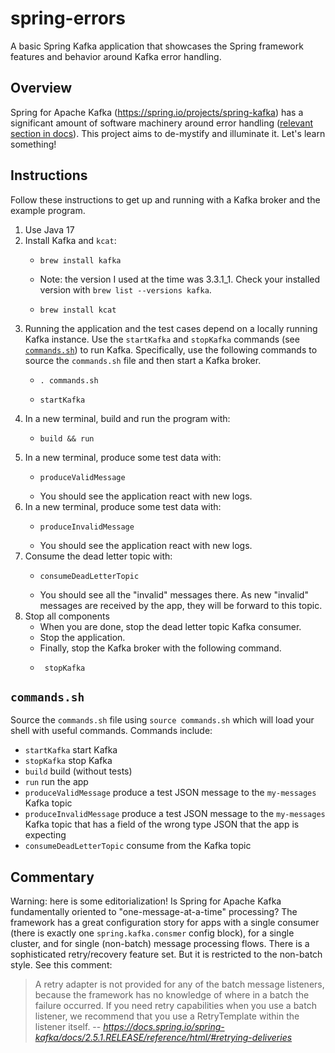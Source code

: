 # spring-errors

A basic Spring Kafka application that showcases the Spring framework features and behavior 
around Kafka error handling.


## Overview

Spring for Apache Kafka (<https://spring.io/projects/spring-kafka>) has a significant amount of software machinery around error 
handling ([relevant section in docs](https://docs.spring.io/spring-kafka/reference/html/#annotation-error-handling)).
This project aims to de-mystify and illuminate it. Let's learn something!


## Instructions

Follow these instructions to get up and running with a Kafka broker and the example program.

1. Use Java 17
2. Install Kafka and `kcat`:
    * ```shell
      brew install kafka
      ```
    * Note: the version I used at the time was 3.3.1_1. Check your installed version with `brew list --versions kafka`.
    * ```shell
      brew install kcat
      ```
3. Running the application and the test cases depend on a locally running Kafka instance. Use the `startKafka` and 
   `stopKafka` commands (see [`commands.sh`](#commandssh)) to run Kafka. Specifically, use the following commands to
   source the `commands.sh` file and then start a Kafka broker.
    * ```shell
      . commands.sh
      ```
    * ```shell
      startKafka
      ```
4. In a new terminal, build and run the program with:
    * ```shell
      build && run
      ```
5. In a new terminal, produce some test data with:
    * ```shell
      produceValidMessage
      ```
    * You should see the application react with new logs.
6. In a new terminal, produce some test data with:
    * ```shell
      produceInvalidMessage
      ```
    * You should see the application react with new logs.
7. Consume the dead letter topic with:
    * ```shell
      consumeDeadLetterTopic
      ```
    * You should see all the "invalid" messages there. As new "invalid" messages are received by the app, they will be
      forward to this topic.
8. Stop all components
    * When you are done, stop the dead letter topic Kafka consumer.
    * Stop the application.
    * Finally, stop the Kafka broker with the following command.
    * ```shell
       stopKafka
       ```


## `commands.sh`

Source the `commands.sh` file using `source commands.sh` which will load your shell with useful 
commands. Commands include:

  * `startKafka` start Kafka
  * `stopKafka` stop Kafka
  * `build` build (without tests)
  * `run` run the app
  * `produceValidMessage` produce a test JSON message to the `my-messages` Kafka topic 
  * `produceInvalidMessage` produce a test JSON message to the `my-messages` Kafka topic that has a field of the wrong type 
    JSON that the app is expecting 
  * `consumeDeadLetterTopic` consume from the Kafka topic


## Commentary

Warning: here is some editorialization! Is Spring for Apache Kafka fundamentally oriented to "one-message-at-a-time" processing?
The framework has a great configuration story for apps with a single consumer (there is exactly one 
`spring.kafka.consmer` config block), for a single cluster, and for single (non-batch) message processing flows. There 
is a sophisticated retry/recovery feature set. But it is restricted to the non-batch style. See this comment:

> A retry adapter is not provided for any of the batch message listeners, because the framework has no knowledge of
> where in a batch the failure occurred. If you need retry capabilities when you use a batch listener, we recommend that
> you use a RetryTemplate within the listener itself.
> -- <cite>https://docs.spring.io/spring-kafka/docs/2.5.1.RELEASE/reference/html/#retrying-deliveries</cite>  
